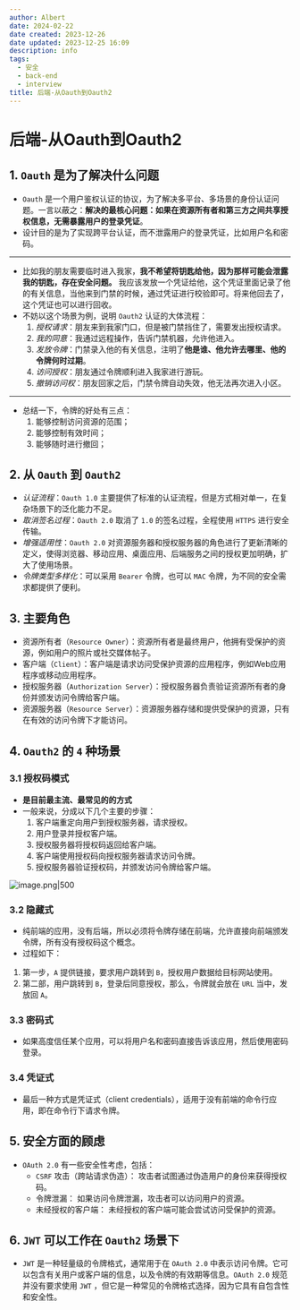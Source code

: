 ```yaml
---
author: Albert
date: 2024-02-22
date created: 2023-12-26
date updated: 2023-12-25 16:09
description: info
tags:
  - 安全
  - back-end
  - interview
title: 后端-从Oauth到Oauth2
---
```


# 后端-从Oauth到Oauth2

## 1. `Oauth` 是为了解决什么问题

- `Oauth` 是一个用户鉴权认证的协议，为了解决多平台、多场景的身份认证问题。一言以蔽之：**解决的最核心问题：如果在资源所有者和第三方之间共享授权信息，无需暴露用户的登录凭证**。
- 设计目的是为了实现跨平台认证，而不泄露用户的登录凭证，比如用户名和密码。

---

- 比如我的朋友需要临时进入我家，**我不希望将钥匙给他，因为那样可能会泄露我的钥匙，存在安全问题。** 我应该发放一个凭证给他，这个凭证里面记录了他的有关信息，当他来到门禁的时候，通过凭证进行校验即可。将来他回去了，这个凭证也可以进行回收。
- 不妨以这个场景为例，说明 `Oauth2` 认证的大体流程：
  1. *授权请求*：朋友来到我家门口，但是被门禁挡住了，需要发出授权请求。
  2. *我的同意*：我通过远程操作，告诉门禁机器，允许他进入。
  3. *发放令牌*：门禁录入他的有关信息，注明了**他是谁、他允许去哪里、他的令牌何时过期**。
  4. *访问授权*：朋友通过令牌顺利进入我家进行游玩。
  5. *撤销访问权*：朋友回家之后，门禁令牌自动失效，他无法再次进入小区。

---

- 总结一下，令牌的好处有三点：
  1. 能够控制访问资源的范围；
  2. 能够控制有效时间；
  3. 能够随时进行撤回；

## 2. 从 `Oauth` 到 `Oauth2`

- *认证流程*：`Oauth 1.0` 主要提供了标准的认证流程，但是方式相对单一，在复杂场景下的泛化能力不足。
- *取消签名过程*：`Oauth 2.0` 取消了 `1.0` 的签名过程，全程使用 `HTTPS` 进行安全传输。
- *增强适用性*：`Oauth 2.0` 对资源服务器和授权服务器的角色进行了更新清晰的定义，使得浏览器、移动应用、桌面应用、后端服务之间的授权更加明确，扩大了使用场景。
- *令牌类型多样化*：可以采用 `Bearer` 令牌，也可以 `MAC` 令牌，为不同的安全需求都提供了便利。

## 3. 主要角色

- 资源所有者（`Resource Owner`）：资源所有者是最终用户，他拥有受保护的资源，例如用户的照片或社交媒体帖子。
- 客户端（`Client`）：客户端是请求访问受保护资源的应用程序，例如Web应用程序或移动应用程序。
- 授权服务器（`Authorization Server`）：授权服务器负责验证资源所有者的身份并颁发访问令牌给客户端。
- 资源服务器（`Resource Server`）：资源服务器存储和提供受保护的资源，只有在有效的访问令牌下才能访问。

## 4. `Oauth2` 的 `4` 种场景

### 3.1 授权码模式

- **是目前最主流、最常见的的方式**
- 一般来说，分成以下几个主要的步骤：
  1. 客户端重定向用户到授权服务器，请求授权。
  2. 用户登录并授权客户端。
  3. 授权服务器将授权码返回给客户端。
  4. 客户端使用授权码向授权服务器请求访问令牌。
  5. 授权服务器验证授权码，并颁发访问令牌给客户端。

![image.png|500](https://img-20221128.oss-cn-shanghai.aliyuncs.com/img-2023-05/20240222205501.png)

### 3.2 隐藏式

- 纯前端的应用，没有后端，所以必须将令牌存储在前端，允许直接向前端颁发令牌，所有没有授权码这个概念。
- 过程如下：
1. 第一步，`A` 提供链接，要求用户跳转到 `B`，授权用户数据给目标网站使用。
2. 第二部，用户跳转到 `B`，登录后同意授权，那么，令牌就会放在 `URL` 当中，发放回 `A`。

### 3.3 密码式

- 如果高度信任某个应用，可以将用户名和密码直接告诉该应用，然后使用密码登录。

### 3.4 凭证式

- 最后一种方式是凭证式（client credentials），适用于没有前端的命令行应用，即在命令行下请求令牌。 

## 5. 安全方面的顾虑

- `OAuth 2.0` 有一些安全性考虑，包括：
  - `CSRF` 攻击（跨站请求伪造）： 攻击者试图通过伪造用户的身份来获得授权码。
  - 令牌泄漏： 如果访问令牌泄漏，攻击者可以访问用户的资源。
  - 未经授权的客户端： 未经授权的客户端可能会尝试访问受保护的资源。

## 6. `JWT` 可以工作在 `Oauth2` 场景下

- `JWT` 是一种轻量级的令牌格式，通常用于在 `OAuth 2.0` 中表示访问令牌。它可以包含有关用户或客户端的信息，以及令牌的有效期等信息。`OAuth 2.0` 规范并没有要求使用 `JWT` ，但它是一种常见的令牌格式选择，因为它具有自包含性和安全性。